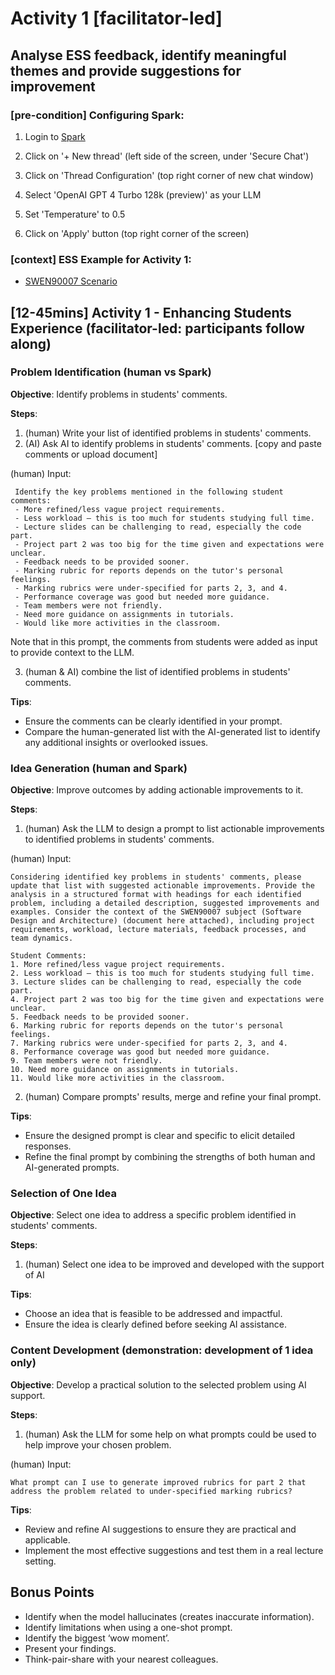 # Activity 1 [facilitator-led]

## Analyse ESS feedback, identify meaningful themes and provide suggestions for improvement

### [pre-condition] Configuring Spark:

1. Login to [Spark](https://spark.unimelb.edu.au/)

2. Click on '+ New thread' (left side of the screen, under 'Secure Chat')

3. Click on 'Thread Configuration' (top right corner of new chat window)

4. Select 'OpenAI GPT 4 Turbo 128k (preview)' as your LLM

5. Set 'Temperature' to 0.5

6. Click on 'Apply' button (top right corner of the screen)

### [context] ESS Example for Activity 1:

- [SWEN90007 Scenario](scenario.md)

## [12-45mins] Activity 1 - Enhancing Students Experience (facilitator-led: participants follow along) 
  
### Problem Identification (human vs Spark)

**Objective**: Identify problems in students' comments.

**Steps**:
1. (human) Write your list of identified problems in students' comments.
2. (AI) Ask AI to identify problems in students' comments. [copy and paste comments or upload document]

(human) Input:   

```
 Identify the key problems mentioned in the following student comments:
 - More refined/less vague project requirements.
 - Less workload – this is too much for students studying full time.
 - Lecture slides can be challenging to read, especially the code part.
 - Project part 2 was too big for the time given and expectations were unclear.
 - Feedback needs to be provided sooner.
 - Marking rubric for reports depends on the tutor's personal feelings.
 - Marking rubrics were under-specified for parts 2, 3, and 4.
 - Performance coverage was good but needed more guidance.
 - Team members were not friendly.
 - Need more guidance on assignments in tutorials.
 - Would like more activities in the classroom.
```
  
Note that in this prompt, the comments from students were added as input to provide context to the LLM.


3. (human & AI) combine the list of identified problems in students' comments.

**Tips**:
- Ensure the comments can be clearly identified in your prompt.
- Compare the human-generated list with the AI-generated list to identify any additional insights or overlooked issues.

### Idea Generation (human and Spark)

**Objective**: Improve outcomes by adding actionable improvements to it.

**Steps**:
1. (human) Ask the LLM to design a prompt to list actionable improvements to identified problems in students' comments.

(human) Input:

```
Considering identified key problems in students' comments, please update that list with suggested actionable improvements. Provide the analysis in a structured format with headings for each identified problem, including a detailed description, suggested improvements and examples. Consider the context of the SWEN90007 subject (Software Design and Architecture) (document here attached), including project requirements, workload, lecture materials, feedback processes, and team dynamics.

Student Comments:
1. More refined/less vague project requirements.
2. Less workload – this is too much for students studying full time.
3. Lecture slides can be challenging to read, especially the code part.
4. Project part 2 was too big for the time given and expectations were unclear.
5. Feedback needs to be provided sooner.
6. Marking rubric for reports depends on the tutor's personal feelings.
7. Marking rubrics were under-specified for parts 2, 3, and 4.
8. Performance coverage was good but needed more guidance.
9. Team members were not friendly.
10. Need more guidance on assignments in tutorials.
11. Would like more activities in the classroom.
```


2. (human) Compare prompts' results, merge and refine your final prompt.  

**Tips**:
- Ensure the designed prompt is clear and specific to elicit detailed responses.
- Refine the final prompt by combining the strengths of both human and AI-generated prompts.

### Selection of One Idea 

**Objective**: Select one idea to address a specific problem identified in students' comments.

**Steps**:
1. (human) Select one idea to be improved and developed with the support of AI

**Tips**:
- Choose an idea that is feasible to be addressed and impactful.
- Ensure the idea is clearly defined before seeking AI assistance.

### Content Development (demonstration: development of 1 idea only)

**Objective**: Develop a practical solution to the selected problem using AI support.

**Steps**:
1. (human) Ask the LLM for some help on what prompts could be used to help improve your chosen problem.

(human) Input:

```text
What prompt can I use to generate improved rubrics for part 2 that address the problem related to under-specified marking rubrics?
```

**Tips**:
- Review and refine AI suggestions to ensure they are practical and applicable.
- Implement the most effective suggestions and test them in a real lecture setting.

## Bonus Points

- Identify when the model hallucinates (creates inaccurate information).
- Identify limitations when using a one-shot prompt.
- Identify the biggest ‘wow moment’.
- Present your findings.
- Think-pair-share with your nearest colleagues.

